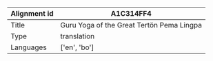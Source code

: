 |Alignment id | A1C314FF4
| --- | --- 
|Title | Guru Yoga of the Great Tertön Pema Lingpa 
|Type | translation
|Languages | ['en', 'bo']